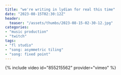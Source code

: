 ```yaml
---
title: "we're writing in lydian for real this time"
date: "2023-08-15T02:30:12Z"
header:
  teaser: "/assets/thumbs/2023-08-15-02-30-12.jpg"
categories:
- "music production"
- "twitch"
tags:
- "fl studio"
- "song: asymmetric tiling"
- "song: fixed point"
---
```

{% include video id="855215562" provider="vimeo" %}
